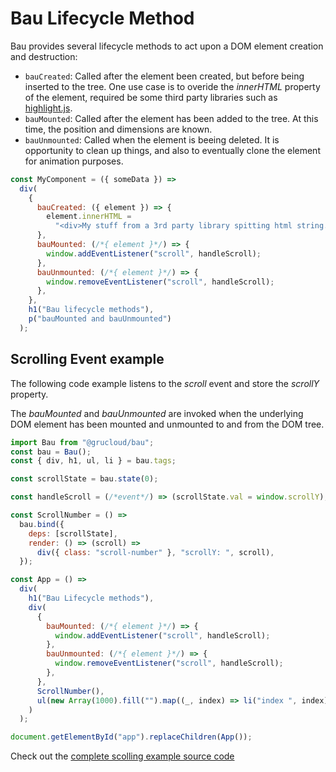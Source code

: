 # Bau Lifecycle Method

Bau provides several lifecycle methods to act upon a DOM element creation and destruction:

- `bauCreated`: Called after the element been created, but before being inserted to the tree. One use case is to overide the _innerHTML_ property of the element, required be some third party libraries such as [highlight.js](https://highlightjs.org/).
- `bauMounted`: Called after the element has been added to the tree. At this time, the position and dimensions are known.
- `bauUnmounted`: Called when the element is beeing deleted. It is opportunity to clean up things, and also to eventually clone the element for animation purposes.

```js
const MyComponent = ({ someData }) =>
  div(
    {
      bauCreated: ({ element }) => {
        element.innerHTML =
          "<div>My stuff from a 3rd party library spitting html string.</div>";
      },
      bauMounted: (/*{ element }*/) => {
        window.addEventListener("scroll", handleScroll);
      },
      bauUnmounted: (/*{ element }*/) => {
        window.removeEventListener("scroll", handleScroll);
      },
    },
    h1("Bau lifecycle methods"),
    p("bauMounted and bauUnmounted")
  );
```

## Scrolling Event example

The following code example listens to the _scroll_ event and store the _scrollY_ property.

The _bauMounted_ and _bauUnmounted_ are invoked when the underlying DOM element has been mounted and unmounted to and from the DOM tree.

```js
import Bau from "@grucloud/bau";
const bau = Bau();
const { div, h1, ul, li } = bau.tags;

const scrollState = bau.state(0);

const handleScroll = (/*event*/) => (scrollState.val = window.scrollY);

const ScrollNumber = () =>
  bau.bind({
    deps: [scrollState],
    render: () => (scroll) =>
      div({ class: "scroll-number" }, "scrollY: ", scroll),
  });

const App = () =>
  div(
    h1("Bau Lifecycle methods"),
    div(
      {
        bauMounted: (/*{ element }*/) => {
          window.addEventListener("scroll", handleScroll);
        },
        bauUnmounted: (/*{ element }*/) => {
          window.removeEventListener("scroll", handleScroll);
        },
      },
      ScrollNumber(),
      ul(new Array(1000).fill("").map((_, index) => li("index ", index)))
    )
  );

document.getElementById("app").replaceChildren(App());
```

Check out the [complete scolling example source code](../examples/lifecycle)
